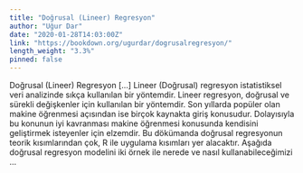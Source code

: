 ```yaml
---
title: "Doğrusal (Lineer) Regresyon"
author: "Uğur Dar"
date: "2020-01-28T14:03:00Z"
link: "https://bookdown.org/ugurdar/dogrusalregresyon/"
length_weight: "3.3%"
pinned: false
---
```


Doğrusal (Lineer) Regresyon [...] Lineer (Doğrusal) regresyon istatistiksel veri analizinde sıkça kullanılan bir yöntemdir. Lineer regresyon, doğrusal ve sürekli değişkenler için kullanılan bir yöntemdir. Son yıllarda popüler olan makine öğrenmesi açısından ise birçok kaynakta giriş konusudur. Dolayısıyla bu konunun iyi kavranması makine öğrenmesi konusunda kendisini geliştirmek isteyenler için elzemdir. Bu dökümanda doğrusal regresyonun teorik kısımlarından çok, R ile uygulama kısımları yer alacaktır. Aşağıda doğrusal regresyon modelini iki örnek ile nerede ve nasıl kullanabileceğimizi ...
